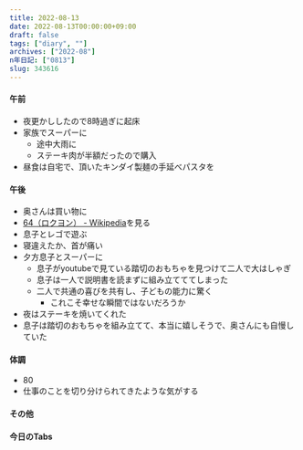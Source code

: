 ```yaml
---
title: 2022-08-13
date: 2022-08-13T00:00:00+09:00
draft: false
tags: ["diary", ""]
archives: ["2022-08"]
n年日記: ["0813"]
slug: 343616
---
```

#### 午前
- 夜更かししたので8時過ぎに起床
- 家族でスーパーに
  - 途中大雨に
  - ステーキ肉が半額だったので購入
- 昼食は自宅で、頂いたキンダイ製麺の手延べパスタを
#### 午後
- 奥さんは買い物に
- [64（ロクヨン） - Wikipedia](https://ja.wikipedia.org/wiki/64%EF%BC%88%E3%83%AD%E3%82%AF%E3%83%A8%E3%83%B3%EF%BC%89)を見る
- 息子とレゴで遊ぶ
- 寝違えたか、首が痛い
- 夕方息子とスーパーに
  - 息子がyoutubeで見ている踏切のおもちゃを見つけて二人で大はしゃぎ
  - 息子は一人で説明書を読まずに組み立てててしまった
  - 二人で共通の喜びを共有し、子どもの能力に驚く
    - これこそ幸せな瞬間ではないだろうか
- 夜はステーキを焼いてくれた
- 息子は踏切のおもちゃを組み立てて、本当に嬉しそうで、奥さんにも自慢していた
#### 体調
- 80
- 仕事のことを切り分けられてきたような気がする
#### その他
#### 今日のTabs